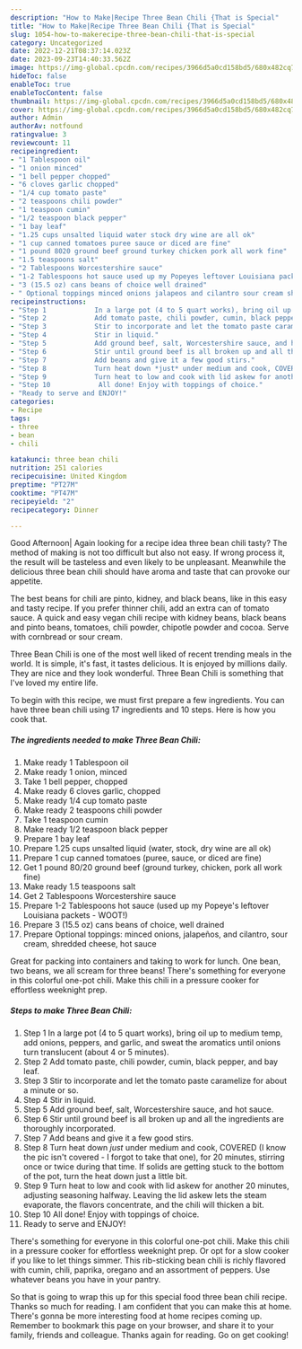 ```yaml
---
description: "How to Make|Recipe Three Bean Chili {That is Special"
title: "How to Make|Recipe Three Bean Chili {That is Special"
slug: 1054-how-to-makerecipe-three-bean-chili-that-is-special
category: Uncategorized
date: 2022-12-21T08:37:14.023Z
date: 2023-09-23T14:40:33.562Z
image: https://img-global.cpcdn.com/recipes/3966d5a0cd158bd5/680x482cq70/three-bean-chili-recipe-main-photo.jpg
hideToc: false
enableToc: true
enableTocContent: false
thumbnail: https://img-global.cpcdn.com/recipes/3966d5a0cd158bd5/680x482cq70/three-bean-chili-recipe-main-photo.jpg
cover: https://img-global.cpcdn.com/recipes/3966d5a0cd158bd5/680x482cq70/three-bean-chili-recipe-main-photo.jpg
author: Admin
authorAv: notfound
ratingvalue: 3
reviewcount: 11
recipeingredient:
- "1 Tablespoon oil"
- "1 onion minced"
- "1 bell pepper chopped"
- "6 cloves garlic chopped"
- "1/4 cup tomato paste"
- "2 teaspoons chili powder"
- "1 teaspoon cumin"
- "1/2 teaspoon black pepper"
- "1 bay leaf"
- "1.25 cups unsalted liquid water stock dry wine are all ok"
- "1 cup canned tomatoes puree sauce or diced are fine"
- "1 pound 8020 ground beef ground turkey chicken pork all work fine"
- "1.5 teaspoons salt"
- "2 Tablespoons Worcestershire sauce"
- "1-2 Tablespoons hot sauce used up my Popeyes leftover Louisiana packets  WOOT"
- "3 (15.5 oz) cans beans of choice well drained"
- " Optional toppings minced onions jalapeos and cilantro sour cream shredded cheese hot sauce"
recipeinstructions:
- "Step 1            In a large pot (4 to 5 quart works), bring oil up to medium temp, add onions, peppers, and garlic, and sweat the aromatics until onions turn translucent (about 4 or 5 minutes)."
- "Step 2            Add tomato paste, chili powder, cumin, black pepper, and bay leaf."
- "Step 3            Stir to incorporate and let the tomato paste caramelize for about a minute or so."
- "Step 4            Stir in liquid."
- "Step 5            Add ground beef, salt, Worcestershire sauce, and hot sauce."
- "Step 6            Stir until ground beef is all broken up and all the ingredients are thoroughly incorporated."
- "Step 7            Add beans and give it a few good stirs."
- "Step 8            Turn heat down *just* under medium and cook, COVERED (I know the pic isn&#39;t covered - I forgot to take that one), for 20 minutes, stirring once or twice during that time. If solids are getting stuck to the bottom of the pot, turn the heat down just a little bit."
- "Step 9            Turn heat to low and cook with lid askew for another 20 minutes, adjusting seasoning halfway. Leaving the lid askew lets the steam evaporate, the flavors concentrate, and the chili will thicken a bit."
- "Step 10            All done! Enjoy with toppings of choice."
- "Ready to serve and ENJOY!"
categories:
- Recipe
tags:
- three
- bean
- chili

katakunci: three bean chili 
nutrition: 251 calories
recipecuisine: United Kingdom
preptime: "PT27M"
cooktime: "PT47M"
recipeyield: "2"
recipecategory: Dinner

---
```



Good Afternoon| Again looking for a recipe idea three bean chili tasty? The method of making is not too difficult but also not easy. If wrong process it, the result will be tasteless and even likely to be unpleasant. Meanwhile the delicious three bean chili should have aroma and taste that can provoke our appetite.





The best beans for chili are pinto, kidney, and black beans, like in this easy and tasty recipe. If you prefer thinner chili, add an extra can of tomato sauce. A quick and easy vegan chili recipe with kidney beans, black beans and pinto beans, tomatoes, chili powder, chipotle powder and cocoa. Serve with cornbread or sour cream.

Three Bean Chili is one of the most well liked of recent trending meals in the world. It is simple, it's fast, it tastes delicious. It is enjoyed by millions daily. They are nice and they look wonderful. Three Bean Chili is something that I've loved my entire life.


To begin with this recipe, we must first prepare a few ingredients. You can have three bean chili using 17 ingredients and 10 steps. Here is how you cook that.

<!--inarticleads1-->

##### The ingredients needed to make Three Bean Chili:

1. Make ready 1 Tablespoon oil
1. Make ready 1 onion, minced
1. Take 1 bell pepper, chopped
1. Make ready 6 cloves garlic, chopped
1. Make ready 1/4 cup tomato paste
1. Make ready 2 teaspoons chili powder
1. Take 1 teaspoon cumin
1. Make ready 1/2 teaspoon black pepper
1. Prepare 1 bay leaf
1. Prepare 1.25 cups unsalted liquid (water, stock, dry wine are all ok)
1. Prepare 1 cup canned tomatoes (puree, sauce, or diced are fine)
1. Get 1 pound 80/20 ground beef (ground turkey, chicken, pork all work fine)
1. Make ready 1.5 teaspoons salt
1. Get 2 Tablespoons Worcestershire sauce
1. Prepare 1-2 Tablespoons hot sauce (used up my Popeye&#39;s leftover Louisiana packets - WOOT!)
1. Prepare 3 (15.5 oz) cans beans of choice, well drained
1. Prepare  Optional toppings: minced onions, jalapeños, and cilantro, sour cream, shredded cheese, hot sauce


Great for packing into containers and taking to work for lunch. One bean, two beans, we all scream for three beans! There&#39;s something for everyone in this colorful one-pot chili. Make this chili in a pressure cooker for effortless weeknight prep. 

<!--inarticleads2-->

##### Steps to make Three Bean Chili:

1. Step 1            In a large pot (4 to 5 quart works), bring oil up to medium temp, add onions, peppers, and garlic, and sweat the aromatics until onions turn translucent (about 4 or 5 minutes).
1. Step 2            Add tomato paste, chili powder, cumin, black pepper, and bay leaf.
1. Step 3            Stir to incorporate and let the tomato paste caramelize for about a minute or so.
1. Step 4            Stir in liquid.
1. Step 5            Add ground beef, salt, Worcestershire sauce, and hot sauce.
1. Step 6            Stir until ground beef is all broken up and all the ingredients are thoroughly incorporated.
1. Step 7            Add beans and give it a few good stirs.
1. Step 8            Turn heat down *just* under medium and cook, COVERED (I know the pic isn&#39;t covered - I forgot to take that one), for 20 minutes, stirring once or twice during that time. If solids are getting stuck to the bottom of the pot, turn the heat down just a little bit.
1. Step 9            Turn heat to low and cook with lid askew for another 20 minutes, adjusting seasoning halfway. Leaving the lid askew lets the steam evaporate, the flavors concentrate, and the chili will thicken a bit.
1. Step 10            All done! Enjoy with toppings of choice.
1. Ready to serve and ENJOY!

There&#39;s something for everyone in this colorful one-pot chili. Make this chili in a pressure cooker for effortless weeknight prep. Or opt for a slow cooker if you like to let things simmer. This rib-sticking bean chili is richly flavored with cumin, chili, paprika, oregano and an assortment of peppers. Use whatever beans you have in your pantry. 

So that is going to wrap this up for this special food three bean chili recipe. Thanks so much for reading. I am confident that you can make this at home. There's gonna be more interesting food at home recipes coming up. Remember to bookmark this page on your browser, and share it to your family, friends and colleague. Thanks again for reading. Go on get cooking!
